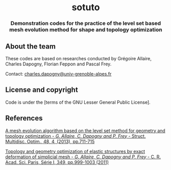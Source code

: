 
<h1 align="center"> sotuto </h1>
<h3 align="center"> Demonstration codes for the practice of the level set based mesh evolution method for shape and topology optimization </h3>

## About the team
These codes are based on researches conducted by Grégoire Allaire, Charles Dapogny, Florian Feppon and Pascal Frey.

Contact: charles.dapogny@univ-grenoble-alpes.fr

## License and copyright
Code is under the [terms of the GNU Lesser General Public License].

## References

[A mesh evolution algorithm based on the level set method for geometry and topology optimization - _G. Allaire, C. Dapogny and P. Frey_ - Struct. Multidisc. Optim., 48, 4, (2013), pp.711-715](https://hal.sorbonne-universite.fr/hal-00801704)

[Topology and geometry optimization of elastic structures by exact deformation of simplicial mesh - _G. Allaire, C. Dapogny and P. Frey_ - C. R. Acad. Sci. Paris, Série I, 349, pp.999-1003 (2011)](https://www.sciencedirect.com/science/article/pii/S1631073X1100241X)
